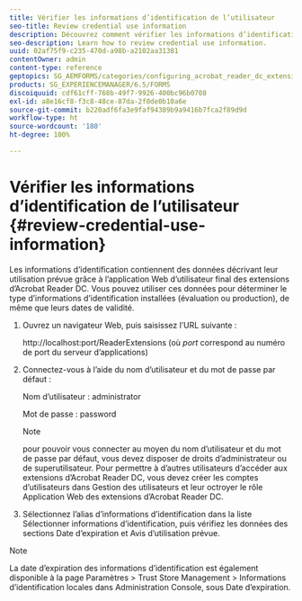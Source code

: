 ```yaml
---
title: Vérifier les informations d’identification de l’utilisateur
seo-title: Review credential use information
description: Découvrez comment vérifier les informations d’identification de l’utilisateur.
seo-description: Learn how to review credential use information.
uuid: 02af75f9-c235-470d-a98b-a2102aa31381
contentOwner: admin
content-type: reference
geptopics: SG_AEMFORMS/categories/configuring_acrobat_reader_dc_extensions
products: SG_EXPERIENCEMANAGER/6.5/FORMS
discoiquuid: cdf61cff-768b-49f7-9926-400bc96b0708
exl-id: a8e16cf8-f3c8-48ce-87da-2f0de0b10a6e
source-git-commit: b220adf6fa3e9faf94389b9a9416b7fca2f89d9d
workflow-type: ht
source-wordcount: '180'
ht-degree: 100%

---
```


# Vérifier les informations d’identification de l’utilisateur {#review-credential-use-information}

Les informations d’identification contiennent des données décrivant leur utilisation prévue grâce à l’application Web d’utilisateur final des extensions d’Acrobat Reader DC. Vous pouvez utiliser ces données pour déterminer le type d’informations d’identification installées (évaluation ou production), de même que leurs dates de validité.

1. Ouvrez un navigateur Web, puis saisissez l’URL suivante :

   http://localhost:port/ReaderExtensions (où *port* correspond au numéro de port du serveur d’applications)

1. Connectez-vous à l’aide du nom d’utilisateur et du mot de passe par défaut :

   Nom d’utilisateur : administrator

   Mot de passe : password

   >[!NOTE]
   >
   >pour pouvoir vous connecter au moyen du nom d’utilisateur et du mot de passe par défaut, vous devez disposer de droits d’administrateur ou de superutilisateur. Pour permettre à d’autres utilisateurs d’accéder aux extensions d’Acrobat Reader DC, vous devez créer les comptes d’utilisateurs dans Gestion des utilisateurs et leur octroyer le rôle Application Web des extensions d’Acrobat Reader DC.

1. Sélectionnez l’alias d’informations d’identification dans la liste Sélectionner informations d’identification, puis vérifiez les données des sections Date d’expiration et Avis d’utilisation prévue.

>[!NOTE]
>
>La date d’expiration des informations d’identification est également disponible à la page Paramètres > Trust Store Management > Informations d’identification locales dans Administration Console, sous Date d’expiration.
